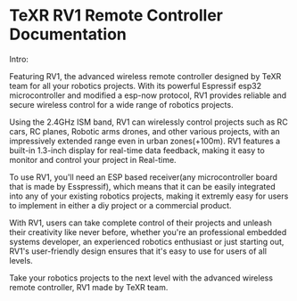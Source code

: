 # TeXR RV1 Remote Controller Documentation

Intro:

Featuring RV1, the advanced wireless remote controller designed by TeXR team for all your robotics projects.
With its powerful Espressif esp32 microcontroller and modified a esp-now protocol, RV1 provides reliable and secure wireless control for a wide range of robotics    projects.

Using the 2.4GHz ISM band, RV1 can wirelessly control projects such as RC cars, RC planes, Robotic arms drones, and other various projects, with an impressively extended range even in urban zones(+100m). RV1 features a built-in 1.3-inch display for real-time data feedback, making it easy to monitor and control your project in Real-time.

To use RV1, you'll need an ESP based receiver(any microcontroller board that is made by Esspressif), which means that it can be easily integrated into any of your existing robotics projects, making it extremly easy for users to implement in either a diy project or a commercial product.

With RV1, users can take complete control of their projects and unleash their creativity like never before, whether you're an professional embedded systems developer, an experienced robotics enthusiast or just starting out, RV1's user-friendly design ensures that it's easy to use for users of all levels. 

Take your robotics projects to the next level with the advanced wireless remote controller, RV1 made by TeXR team.

